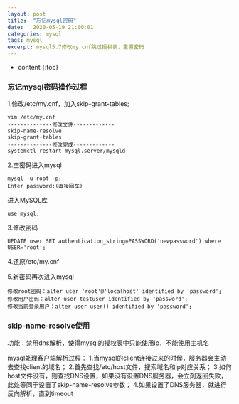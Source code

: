 ```yaml
---
layout: post
title:  "忘记mysql密码"			
date:   2020-05-19 21:00:01
categories: mysql	
tags: mysql
excerpt: mysql5.7修改my.cnf跳过授权表，重置密码
---
```

* content
{:toc}


### 忘记mysql密码操作过程

1.修改/etc/my.cnf，加入skip-grant-tables;

```
vim /etc/my.cnf
--------------修改文件-------------
skip-name-resolve
skip-grant-tables
--------------修改完成-------------
systemctl restart mysql.server/mysqld
```

2.空密码进入mysql

```
mysql -u root -p;
Enter password:(直接回车)
```

进入MySQL库
```
use mysql;
```

3.修改密码

```
UPDATE user SET authentication_string=PASSWORD('newpassword') where USER='root';
```

4.还原/etc/my.cnf

5.新密码再次进入mysql

```
修改root密码：alter user 'root'@'localhost' identified by 'password';
修改用户密码：alter user testuser identified by 'password';
修改当前登录用户：alter user user() identified by 'password';
```


### skip-name-resolve使用

功能：禁用dns解析，使得mysql的授权表中只能使用ip，不能使用主机名

mysql处理客户端解析过程：
1.当mysql的client连接过来的时候，服务器会主动去查找client的域名；
2.首先查找/etc/host文件，搜索域名和ip对应关系；
3.如何host文件没有，则查找DNS设置，如果没有设置DNS服务器，会立刻返回失败，此处等同于设置了skip-name-resolve参数；
4.如果设置了DNS服务器，就进行反向解析，直到timeout
